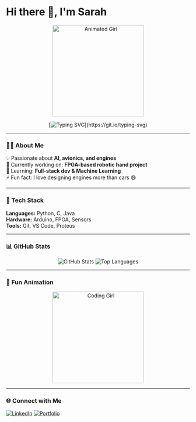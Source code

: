 # Hi there 👋, I'm Sarah

<!-- Profile Header with Animated Girl -->
<div align="center">
  <img src="https://media.giphy.com/media/Q7SKqn3G97xpmfSOvG/giphy.gif" width="250" alt="Animated Girl"/>
  
  [![Typing SVG](https://readme-typing-svg.herokuapp.com?size=24&color=FF69B4&center=true&vCenter=true&width=600&lines=Hey+there!+Welcome+to+my+GitHub!;I'm+Sarah%2C+AI+%26+Avionics+Enthusiast;Building+cool+projects+and+learning+daily!)](https://git.io/typing-svg)
</div>

---

### 👩‍💻 About Me
💡 Passionate about **AI, avionics, and engines**  
🔭 Currently working on: **FPGA-based robotic hand project**  
🌱 Learning: **Full-stack dev & Machine Learning**  
⚡ Fun fact: I love designing engines more than cars 😄  

---

### 🚀 Tech Stack
**Languages:** Python, C, Java  
**Hardware:** Arduino, FPGA, Sensors  
**Tools:** Git, VS Code, Proteus  

---

### 📊 GitHub Stats
<div align="center">

![GitHub Stats](https://github-readme-stats.vercel.app/api?username=YOUR_USERNAME&show_icons=true&theme=radical)
![Top Languages](https://github-readme-stats.vercel.app/api/top-langs/?username=YOUR_USERNAME&layout=compact&theme=radical)

</div>

---

### 🎨 Fun Animation
<div align="center">
  <img src="https://media.giphy.com/media/IzjhI7ggjDlEnMxZMu/giphy.gif" width="250" alt="Coding Girl"/>
</div>

---

### 🌐 Connect with Me
[![LinkedIn](https://img.shields.io/badge/-LinkedIn-0A66C2?style=flat&logo=Linkedin&logoColor=white)](https://linkedin.com/in/YOUR_LINK)
[![Portfolio](https://img.shields.io/badge/-Portfolio-FF4088?style=flat&logo=About.me&logoColor=white)](YOUR_PORTFOLIO_LINK)

